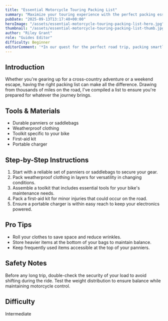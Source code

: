 ```yaml
---
title: "Essential Motorcycle Touring Packing List"
summary: "Maximize your touring experience with the perfect packing essentials."
pubDate: "2025-09-13T13:17:40+00:00"
heroImage: "/assets/essential-motorcycle-touring-packing-list-hero.jpg"
thumbnail: "/assets/essential-motorcycle-touring-packing-list-thumb.jpg"
author: "Riley Grant"
role: "Guides Editor"
difficulty: Beginner
editorComment: '*In our quest for the perfect road trip, packing smartly is key. This essential guide ensures you have everything you need to put the thrill of the ride first and make unforgettable memories.*'
---
```


<h2>Introduction</h2>
<p>Whether you're gearing up for a cross-country adventure or a weekend escape, having the right packing list can make all the difference. Drawing from thousands of miles on the road, I've compiled a list to ensure you're prepared for whatever the journey brings.</p>
<h2>Tools & Materials</h2>
<ul>
  <li>Durable panniers or saddlebags</li>
  <li>Weatherproof clothing</li>
  <li>Toolkit specific to your bike</li>
  <li>First-aid kit</li>
  <li>Portable charger</li>
</ul>
<h2>Step-by-Step Instructions</h2>
<ol>
  <li>Start with a reliable set of panniers or saddlebags to secure your gear.</li>
  <li>Pack weatherproof clothing in layers for versatility in changing conditions.</li>
  <li>Assemble a toolkit that includes essential tools for your bike's maintenance needs.</li>
  <li>Pack a first-aid kit for minor injuries that could occur on the road.</li>
  <li>Ensure a portable charger is within easy reach to keep your electronics powered.</li>
</ol>
<h2>Pro Tips</h2>
<ul>
  <li>Roll your clothes to save space and reduce wrinkles.</li>
  <li>Store heavier items at the bottom of your bags to maintain balance.</li>
  <li>Keep frequently used items accessible at the top of your panniers.</li>
</ul>
<h2>Safety Notes</h2>
<p>Before any long trip, double-check the security of your load to avoid shifting during the ride. Test the weight distribution to ensure balance while maintaining motorcycle control.</p>
<h2>Difficulty</h2>
<p>Intermediate</p>